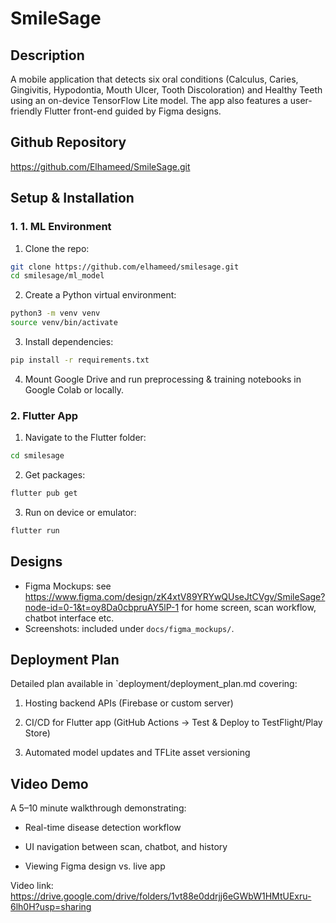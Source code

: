 # SmileSage

## Description
A mobile application that detects six oral conditions (Calculus, Caries, Gingivitis, Hypodontia, Mouth Ulcer, Tooth Discoloration) and Healthy Teeth using an on-device TensorFlow Lite model. The app also features a user-friendly Flutter front-end guided by Figma designs.

## Github Repository
https://github.com/Elhameed/SmileSage.git

## Setup & Installation
### 1. <b>1. ML Environment</b>
1. Clone the repo:
```sh
git clone https://github.com/elhameed/smilesage.git
cd smilesage/ml_model
```

2. Create a Python virtual environment:
```sh
python3 -m venv venv
source venv/bin/activate
```

3. Install dependencies:
```sh
pip install -r requirements.txt
```

4. Mount Google Drive and run preprocessing & training notebooks in Google Colab or locally.

### 2. <b>Flutter App</b>
1. Navigate to the Flutter folder:
```sh
cd smilesage
```

2. Get packages:
```sh
flutter pub get
```

3. Run on device or emulator: 
```sh
flutter run
```

## Designs
- Figma Mockups: see https://www.figma.com/design/zK4xtV89YRYwQUseJtCVgv/SmileSage?node-id=0-1&t=oy8Da0cbpruAY5lP-1 for home screen, scan workflow, chatbot interface etc.
- Screenshots: included under `docs/figma_mockups/`.

## Deployment Plan
Detailed plan available in `deployment/deployment_plan.md covering:

1. Hosting backend APIs (Firebase or custom server)

2. CI/CD for Flutter app (GitHub Actions → Test & Deploy to TestFlight/Play Store)

3. Automated model updates and TFLite asset versioning

## Video Demo
A 5–10 minute walkthrough demonstrating:

- Real-time disease detection workflow

- UI navigation between scan, chatbot, and history

- Viewing Figma design vs. live app

Video link: https://drive.google.com/drive/folders/1vt88e0ddrjj6eGWbW1HMtUExru-6lh0H?usp=sharing
